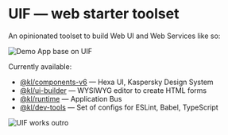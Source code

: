# UIF — web starter toolset

An opinionated toolset to build Web UI and Web Services like so:

![Demo App base on UIF](./docs/uif-app-demo.png)

Currently available:

* [@kl/components-v6](./packages/packages/kl-components/v6/) — Hexa UI, Kaspersky Design System
* [@kl/ui-builder](./packages/packages/kl-ui-builder/) — WYSIWYG editor to create HTML forms
* [@kl/runtime](./packages/packages/kl-runtime/) — Application Bus
* [@kl/dev-tools](./packages/packages/kl-dev-tools/) — Set of configs for ESLint, Babel, TypeScript

![UIF works outro](./docs/uif-works-outro.png)
